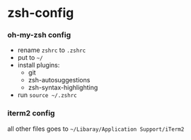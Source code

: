 # zsh-config

### oh-my-zsh config

- rename `zshrc` to `.zshrc`
- put to `~/`
- install plugins:
  - git
  - zsh-autosuggestions
  - zsh-syntax-highlighting
- run ```source ~/.zshrc ```

### iterm2 config

all other files goes to `~/Libaray/Application Support/iTerm2`
